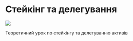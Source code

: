 # Стейкінг та делегування

[![](https://img.youtube.com/vi/l7xqltan_dI/0.jpg)](https://youtu.be/l7xqltan_dI)

Теоретичний урок по стейкінгу та делегуванню активів